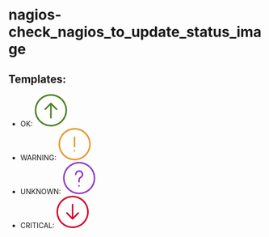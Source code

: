 # nagios-check_nagios_to_update_status_image

## Templates:

- OK: ![Template: OK](images-templates/ok-up.png "Template: OK")
- WARNING: ![Template: WARNING](images-templates/warning-exclamation.png "Template: WARNING")
- UNKNOWN: ![Template: UNKNOWN](images-templates/unknown-question.png "Template: UNKNOWN")
- CRITICAL: ![Template: CRITICAL](images-templates/critical-down.png "Template: CRITICAL")

